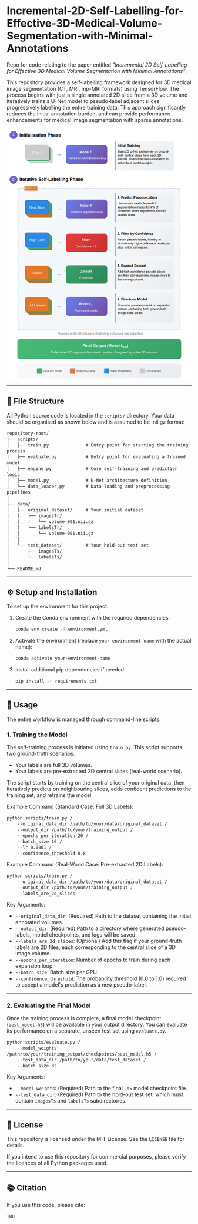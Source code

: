 # Incremental-2D-Self-Labelling-for-Effective-3D-Medical-Volume-Segmentation-with-Minimal-Annotations

Repo for code relating to the paper entitled *"Incremental 2D Self-Labelling for Effective 3D Medical Volume Segmentation with Minimal Annotations"*.

This repository provides a self-labelling framework designed for 3D medical image segmentation (CT, MRI, mp-MRI formats) using TensorFlow. The process begins with just a single annotated 2D slice from a 3D volume and iteratively trains a U-Net model to pseudo-label adjacent slices, progressively labelling the entire training data. This approach significantly reduces the initial annotation burden, and can provide performance enhancements for medical image segmentation with sparse annotations.

![Architecture Draft](method_flowchart.png)

---

## 📂 File Structure

All Python source code is located in the `scripts/` directory. Your data should be organised as shown below and is assumed to be .nii.gz format:

    repository-root/
    ├── scripts/
    │   ├── train.py              # Entry point for starting the training process
    │   ├── evaluate.py           # Entry point for evaluating a trained model
    │   ├── engine.py             # Core self-training and prediction logic
    │   ├── model.py              # U-Net architecture definition
    │   └── data_loader.py        # Data loading and preprocessing pipelines
    │
    ├── data/
    │   ├── original_dataset/     # Your initial dataset
    │   │   ├── imagesTr/
    │   │   │   └── volume-001.nii.gz
    │   │   └── labelsTr/
    │   │       └── volume-001.nii.gz
    │   │
    │   └── test_dataset/         # Your hold-out test set
    │       ├── imagesTs/
    │       └── labelsTs/
    │
    └── README.md

---

## ⚙️ Setup and Installation

To set up the environment for this project:

1. Create the Conda environment with the required dependencies:

    ```bash
    conda env create -f environment.yml
    ```

2. Activate the environment (replace `your-environment-name` with the actual name):

    ```bash
    conda activate your-environment-name
    ```

3. Install additional pip dependencies if needed:

    ```bash
    pip install -r requirements.txt
    ```

---

## 🚀 Usage

The entire workflow is managed through command-line scripts.

### 1. Training the Model

The self-training process is initiated using `train.py`. This script supports two ground-truth scenarios:

- Your labels are full 3D volumes.
- Your labels are pre-extracted 2D central slices (real-world scenario).

The script starts by training on the central slice of your original data, then iteratively predicts on neighbouring slices, adds confident predictions to the training set, and retrains the model.

Example Command (Standard Case: Full 3D Labels):

    python scripts/train.py /
        --original_data_dir /path/to/your/data/original_dataset /
        --output_dir /path/to/your/training_output /
        --epochs_per_iteration 20 /
        --batch_size 16 /
        --lr 0.0001 /
        --confidence_threshold 0.8

Example Command (Real-World Case: Pre-extracted 2D Labels):

    python scripts/train.py /
        --original_data_dir /path/to/your/data/original_dataset /
        --output_dir /path/to/your/training_output /
        --labels_are_2d_slices

Key Arguments:

- `--original_data_dir`: (Required) Path to the dataset containing the initial annotated volumes.
- `--output_dir`: (Required) Path to a directory where generated pseudo-labels, model checkpoints, and logs will be saved.
- `--labels_are_2d_slices`: (Optional) Add this flag if your ground-truth labels are 2D files, each corresponding to the central slice of a 3D image volume.
- `--epochs_per_iteration`: Number of epochs to train during each expansion loop.
- `--batch_size`: Batch size per GPU.
- `--confidence_threshold`: The probability threshold (0.0 to 1.0) required to accept a model's prediction as a new pseudo-label.

---

### 2. Evaluating the Final Model

Once the training process is complete, a final model checkpoint (`best_model.h5`) will be available in your output directory. You can evaluate its performance on a separate, unseen test set using `evaluate.py`.

    python scripts/evaluate.py /
        --model_weights /path/to/your/training_output/checkpoints/best_model.h5 /
        --test_data_dir /path/to/your/data/test_dataset /
        --batch_size 32

Key Arguments:

- `--model_weights`: (Required) Path to the final `.h5` model checkpoint file.
- `--test_data_dir`: (Required) Path to the hold-out test set, which must contain `imagesTs` and `labelsTs` subdirectories.

---

## 📜 License

This repository is licensed under the MIT License. See the `LICENSE` file for details.

If you intend to use this repository for commercial purposes, please verify the licences of all Python packages used.

---

## 📚 Citation

If you use this code, please cite:

    TBD
